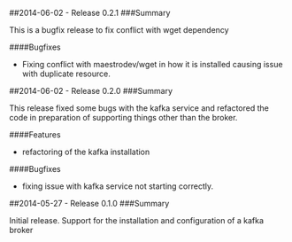 ##2014-06-02 - Release 0.2.1
###Summary

  This is a bugfix release to fix conflict with wget dependency

####Bugfixes

 - Fixing conflict with maestrodev/wget in how it is installed causing issue with duplicate resource.

##2014-06-02 - Release 0.2.0
###Summary

  This release fixed some bugs with the kafka service and refactored the code in preparation of supporting things other than the broker.

####Features
 - refactoring of the kafka installation

####Bugfixes
 - fixing issue with kafka service not starting correctly.

##2014-05-27 - Release 0.1.0
###Summary

  Initial release. Support for the installation and configuration of a kafka broker
